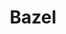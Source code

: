 ---
blog: https://blog.bazel.build/
codehost: https://github.com/bazelbuild
guide: https://blog.bazel.build/2017/07/05/new-logo-and-homepage.html
images:
- bazel-icon.svg
- bazel-ar21.svg
logohandle: bazel
sort: bazel
title: Bazel
twitter: https://x.com/bazelbuild
website: https://bazel.build/
wikipedia: https://en.wikipedia.org/wiki/Bazel_(software)
---